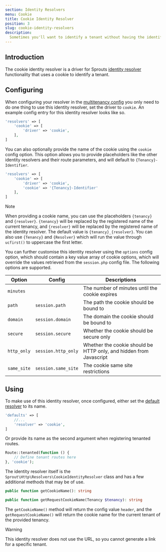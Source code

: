 ```yaml
---
section: Identity Resolvers
menu: Cookie
title: Cookie Identity Resolver
position: 3
slug: cookie-identity-resolvers
description:
  Sometimes you'll want to identify a tenant without having the identifier in the URL, and in a situation where you can't expect a HTTP header to be provided. For those situations, there's the cookie identity resolver
---
```


## Introduction

The cookie identity resolver is a driver for Sprouts [identity resolver](identity-resolvers) functionality
that uses a cookie to identify a tenant.

## Configuring

When configuring your resolver in the [multitenancy config](configuration#identity-resolvers) you only need
to do one thing to use this identity resolver, set the driver to `cookie`.
An example config entry for this identity resolver looks like so.

```php
'resolvers' => [
    'cookie' => [
        'driver' => 'cookie',
    ],
]
```

You can also optionally provide the name of the cookie using the `cookie` config option.
This option allows you to provide placeholders like the other identity resolvers and their route parameters,
and will default to `{Tenancy}-Identifier`.

```php
'resolvers' => [
    'cookie' => [
        'driver' => 'cookie',
        'cookie' => '{Tenancy}-Identifier'
    ],
]
```

> [!NOTE]
> When providing a cookie name, you can use the placeholders `{tenancy}` and `{resolver}`.
> `{tenancy}` will be replaced by the registered name of the current tenancy,
> and `{resolver}` will be replaced by the registered name of the identity resolver.
> The default value is `{tenancy}_{resolver}`.
> You can also use `{Tenancy}`
> and `{Resolver}` which will run the value through `ucfirst()` to uppercase the first letter.

You can further customise this identity resolver using the `options` config option,
which should contain a key value array of cookie options,
which will override the values retrieved from the `session.php` config file.
The following options are supported.

| Option      | Config              | Descriptions                                                       |
|-------------|---------------------|--------------------------------------------------------------------|
| `minutes`   |                     | The number of minutes until the cookie expires                     |
| `path`      | `session.path`      | The path the cookie should be bound to                             |
| `domain`    | `session.domain`    | The domain the cookie should be bound to                           |
| `secure`    | `session.secure`    | Whether the cookie should be secure only                           |
| `http_only` | `session.http_only` | Whether the cookie should be HTTP only, and hidden from Javascript |
| `same_site` | `session.same_site` | The cookie same site restrictions                                  |

## Using

To make use of this identity resolver, once configured, either set
the [default resolver](configuration#multitenancy-defaults) to its name.

```php
'defaults' => [
    //...
    'resolver' => 'cookie',
]
```

Or provide its name as the second argument when registering tenanted routes.

```php
Route::tenanted(function () {
    // Define tenant routes here
}, 'cookie');
```

The identity resolver itself is the `Sprout\Http\Resolvers\CookieIdentityResolver` class
and has a few additional methods that may be of use.

```php
public function getCookieName(): string

public function getRequestCookieName(Tenancy $tenancy): string
```

The `getCookieName()` method will return the config value `header`,
and the `getRequestCookieName()` will return the cookie name for the current tenant of the provided tenancy.

> [!WARNING]
> This identity resolver does not use the URL, so you cannot generate a link for a specific tenant.

